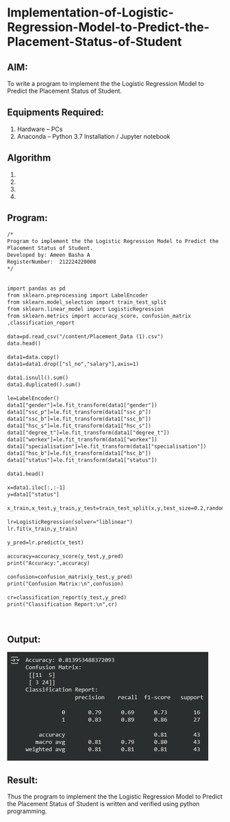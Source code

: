 # Implementation-of-Logistic-Regression-Model-to-Predict-the-Placement-Status-of-Student

## AIM:
To write a program to implement the the Logistic Regression Model to Predict the Placement Status of Student.

## Equipments Required:
1. Hardware – PCs
2. Anaconda – Python 3.7 Installation / Jupyter notebook

## Algorithm
1. 
2. 
3. 
4. 

## Program:
```
/*
Program to implement the the Logistic Regression Model to Predict the Placement Status of Student.
Developed by: Ameen Basha A
RegisterNumber:  212224220008
*/
```
```

import pandas as pd
from sklearn.preprocessing import LabelEncoder
from sklearn.model_selection import train_test_split
from sklearn.linear_model import LogisticRegression
from sklearn.metrics import accuracy_score, confusion_matrix ,classification_report

data=pd.read_csv("/content/Placement_Data (1).csv")
data.head()

data1=data.copy()
data1=data1.drop(["sl_no","salary"],axis=1)

data1.isnull().sum()
data1.duplicated().sum()

le=LabelEncoder()
data1["gender"]=le.fit_transform(data1["gender"])
data1["ssc_p"]=le.fit_transform(data1["ssc_p"])
data1["ssc_b"]=le.fit_transform(data1["ssc_b"])
data1["hsc_s"]=le.fit_transform(data1["hsc_s"])
data1["degree_t"]=le.fit_transform(data1["degree_t"])
data1["workex"]=le.fit_transform(data1["workex"])
data1["specialisation"]=le.fit_transform(data1["specialisation"])
data1["hsc_b"]=le.fit_transform(data1["hsc_b"])
data1["status"]=le.fit_transform(data1["status"])

data1.head()

x=data1.iloc[:,:-1]
y=data1["status"]

x_train,x_test,y_train,y_test=train_test_split(x,y,test_size=0.2,random_state=0)

lr=LogisticRegression(solver="liblinear")
lr.fit(x_train,y_train)

y_pred=lr.predict(x_test)

accuracy=accuracy_score(y_test,y_pred)
print("Accuracy:",accuracy)

confusion=confusion_matrix(y_test,y_pred)
print("Confusion Matrix:\n",confusion)

cr=classification_report(y_test,y_pred)
print("Classification Report:\n",cr)



```

## Output:

![alt text](image-3.png)

## Result:
Thus the program to implement the the Logistic Regression Model to Predict the Placement Status of Student is written and verified using python programming.
